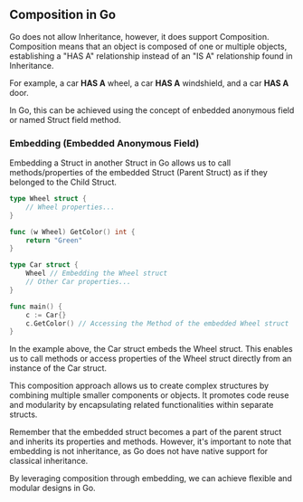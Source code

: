 ## Composition in Go

Go does not allow Inheritance, however, it does support Composition. Composition means that an object is composed of one or multiple objects, establishing a "HAS A" relationship instead of an "IS A" relationship found in Inheritance.

For example, a car **HAS A** wheel, a car **HAS A** windshield, and a car **HAS A** door.

In Go, this can be achieved using the concept of enbedded anonymous field or named Struct field method.

### Embedding (Embedded Anonymous Field)

Embedding a Struct in another Struct in Go allows us to call methods/properties of the embedded Struct (Parent Struct) as if they belonged to the Child Struct.

```go
type Wheel struct {
    // Wheel properties...
}

func (w Wheel) GetColor() int {
    return "Green"
}

type Car struct {
    Wheel // Embedding the Wheel struct
    // Other Car properties...
}

func main() {
    c := Car{}
    c.GetColor() // Accessing the Method of the embedded Wheel struct
}
```

In the example above, the Car struct embeds the Wheel struct. This enables us to call methods or access properties of the Wheel struct directly from an instance of the Car struct.

This composition approach allows us to create complex structures by combining multiple smaller components or objects. It promotes code reuse and modularity by encapsulating related functionalities within separate structs.

Remember that the embedded struct becomes a part of the parent struct and inherits its properties and methods. However, it's important to note that embedding is not inheritance, as Go does not have native support for classical inheritance.

By leveraging composition through embedding, we can achieve flexible and modular designs in Go.
